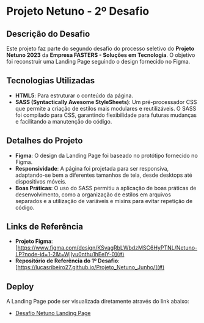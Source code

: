 # Projeto Netuno - 2º Desafio

## Descrição do Desafio

Este projeto faz parte do segundo desafio do processo seletivo do **Projeto Netuno 2023** da **Empresa FASTERS - Soluções em Tecnologia**. O objetivo foi reconstruir uma Landing Page seguindo o design fornecido no Figma.

## Tecnologias Utilizadas

- **HTML5**: Para estruturar o conteúdo da página.
- **SASS (Syntactically Awesome StyleSheets)**: Um pré-processador CSS que permite a criação de estilos mais modulares e reutilizáveis. O SASS foi compilado para CSS, garantindo flexibilidade para futuras mudanças e facilitando a manutenção do código.

## Detalhes do Projeto

- **Figma**: O design da Landing Page foi baseado no protótipo fornecido no Figma.
- **Responsividade**: A página foi projetada para ser responsiva, adaptando-se bem a diferentes tamanhos de tela, desde desktops até dispositivos móveis.
- **Boas Práticas**: O uso do SASS permitiu a aplicação de boas práticas de desenvolvimento, como a organização de estilos em arquivos separados e a utilização de variáveis e mixins para evitar repetição de código.

## Links de Referência

- **Projeto Figma**: [https://www.figma.com/design/KSvagRbLWbdzMSC6HyPTNL/Netuno-LP?node-id=1-2&t=WjIyu0nthu1hEeIY-0](#)
- **Repositório de Referência do 1º Desafio**: [https://lucasribeiro27.github.io/Projeto_Netuno_Junho/](#)

## Deploy

A Landing Page pode ser visualizada diretamente através do link abaixo:

- [Desafio Netuno Landing Page]()

